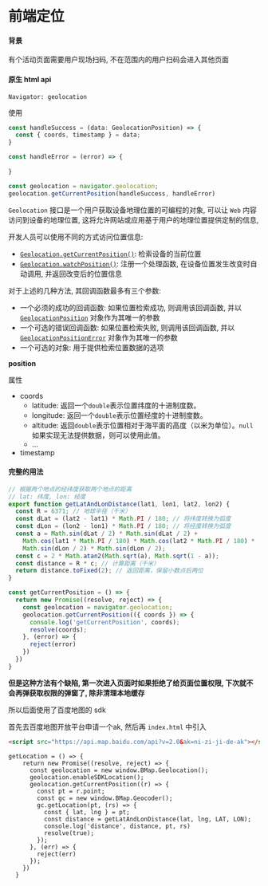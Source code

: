 # 前端定位



#### 背景

有个活动页面需要用户现场扫码, 不在范围内的用户扫码会进入其他页面



#### 原生 html api

`Navigator: geolocation`

使用

```ts
const handleSuccess = (data: GeolocationPosition) => {
  const { coords, timestamp } = data;
}

const handleError = (error) => {
  
}

const geolocation = navigator.geolocation;
geolocation.getCurrentPosition(handleSuccess, handleError)
```

 `Geolocation` 接口是一个用户获取设备地理位置的可编程的对象, 可以让 `Web` 内容访问到设备的地理位置, 这将允许网站或应用基于用户的地理位置提供定制的信息,

开发人员可以使用不同的方式访问位置信息:

+ [`Geolocation.getCurrentPosition()`](https://developer.mozilla.org/zh-CN/docs/Web/API/Geolocation/getCurrentPosition): 检索设备的当前位置
+ [`Geolocation.watchPosition()`](https://developer.mozilla.org/zh-CN/docs/Web/API/Geolocation/watchPosition): 注册一个处理函数, 在设备位置发生改变时自动调用, 并返回改变后的位置信息



对于上述的几种方法, 其回调函数最多有三个参数:

+ 一个必须的成功的回调函数: 如果位置检索成功, 则调用该回调函数, 并以 [`GeolocationPosition`](https://developer.mozilla.org/zh-CN/docs/Web/API/GeolocationPosition) 对象作为其唯一的参数
+ 一个可选的错误回调函数: 如果位置检索失败, 则调用该回调函数, 并以 [`GeolocationPositionError`](https://developer.mozilla.org/zh-CN/docs/Web/API/GeolocationPositionError) 对象作为其唯一的参数
+ 一个可选的对象: 用于提供检索位置数据的选项



**position**

属性

+ coords
  + latitude: 返回一个`double`表示位置纬度的十进制度数。
  + longitude: 返回一个`double`表示位置经度的十进制度数。
  + altitude: 返回`double`表示位置相对于海平面的高度（以米为单位）。`null`如果实现无法提供数据，则可以使用此值。
  + ...
+ timestamp





#### 完整的用法

```js
// 根据两个地点的经纬度获取两个地点的距离
// lat: 纬度, lon: 经度
export function getLatAndLonDistance(lat1, lon1, lat2, lon2) {
  const R = 6371; // 地球半径（千米）
  const dLat = (lat2 - lat1) * Math.PI / 180; // 将纬度转换为弧度
  const dLon = (lon2 - lon1) * Math.PI / 180; // 将经度转换为弧度
  const a = Math.sin(dLat / 2) * Math.sin(dLat / 2) +
    Math.cos(lat1 * Math.PI / 180) * Math.cos(lat2 * Math.PI / 180) *
    Math.sin(dLon / 2) * Math.sin(dLon / 2);
  const c = 2 * Math.atan2(Math.sqrt(a), Math.sqrt(1 - a));
  const distance = R * c; // 计算距离（千米）
  return distance.toFixed(2); // 返回距离，保留小数点后两位
}

const getCurrentPosition = () => {
  return new Promise((resolve, reject) => {
    const geolocation = navigator.geolocation;
    geolocation.getCurrentPosition(({ coords }) => {
      console.log('getCurrentPosition', coords);
      resolve(coords);
    }, (error) => {
      reject(error)
    })
  })
}
```





**但是这种方法有个缺陷, 第一次进入页面时如果拒绝了给页面位置权限, 下次就不会再弹获取权限的弹窗了, 除非清理本地缓存**

所以后面使用了百度地图的 sdk

首先去百度地图开放平台申请一个ak, 然后再 `index.html` 中引入

```html
<script src="https://api.map.baidu.com/api?v=2.0&ak=ni-zi-ji-de-ak"></script>
```

```tsx
getLocation = () => {
    return new Promise((resolve, reject) => {
      const geolocation = new window.BMap.Geolocation();
      geolocation.enableSDKLocation();
      geolocation.getCurrentPosition((r) => {
        const pt = r.point;
        const gc = new window.BMap.Geocoder();
        gc.getLocation(pt, (rs) => {
          const { lat, lng } = pt;
          const distance = getLatAndLonDistance(lat, lng, LAT, LON);
          console.log('distance', distance, pt, rs)
          resolve(true);
        });
      }, (err) => {
        reject(err)
      });
    })
  }
```




